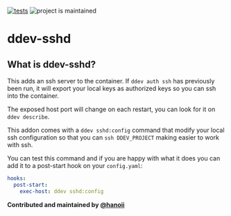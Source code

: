 [![tests](https://github.com/ddev/ddev-addon-template/actions/workflows/tests.yml/badge.svg)](https://github.com/ddev/ddev-addon-template/actions/workflows/tests.yml) ![project is maintained](https://img.shields.io/maintenance/yes/2024.svg)

# ddev-sshd <!-- omit in toc -->

## What is ddev-sshd?

This adds an ssh server to the container. If `ddev auth ssh` has previously been
run, it will export your local keys as authorized keys so you can ssh into the 
container.

The exposed host port will change on each restart, you can look for it on
`ddev describe`.

This addon comes with a `ddev sshd:config` command that modify your local ssh
configuration so that you can `ssh DDEV_PROJECT` making easier to work with ssh.

You can test this command and if you are happy with what it does you can add it 
to a post-start hook on your `config.yaml`:

```yaml
hooks:
  post-start:
    exec-host: ddev sshd:config
```

**Contributed and maintained by [@hanoii](https://github.com/hanoii)**
